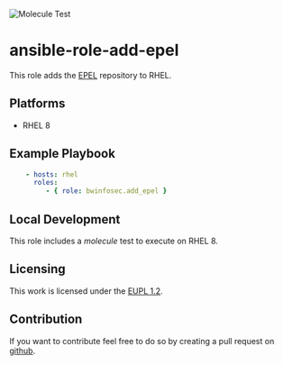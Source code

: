 ![Molecule Test](https://github.com/bwinfosec/ansible-role-add-epel/actions/workflows/molecule-test.yml/badge.svg)

ansible-role-add-epel
=========

This role adds the [EPEL](https://www.redhat.com/en/blog/whats-epel-and-how-do-i-use-it) repository to RHEL.

## Platforms

- RHEL 8

## Example Playbook

```yml
    - hosts: rhel
      roles:
         - { role: bwinfosec.add_epel }
```

## Local Development

This role includes a *molecule* test to execute on RHEL 8.

## Licensing

This work is licensed under the [EUPL 1.2](https://joinup.ec.europa.eu/collection/eupl/eupl-text-eupl-12).

## Contribution
If you want to contribute feel free to do so by creating a pull request on [github](https://github.com/bwInfoSec/ansible-role-add-epel).
